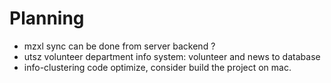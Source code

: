 # Planning
* mzxl sync can be done from server backend ?
* utsz volunteer department info system: volunteer and news to database
* info-clustering code optimize, consider build the project on mac.
